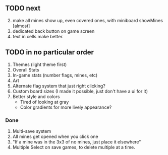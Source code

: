 ## TODO next

2. make all mines show up, even covered ones, with miniboard showMines [almost]
3. dedicated back button on game screen
4. text in cells make better.

## TODO in no particular order

1. Themes (light theme first)
2. Overall Stats
3. In-game stats (number flags, mines, etc)
4. Art
5. Alternate flag system that just right clicking?
6. Custom board sizes (I made it possible, just don't have a ui for it)
7. Better style and colors
    - Tired of looking at gray
    - Color gradients for more lively appearance?

### Done

1. Multi-save system
2. All mines get opened when you click one
3. "If a mine was in the 3x3 of no mines, just place it elsewhere"
4. Multiple Select on save games, to delete multiple at a time.

